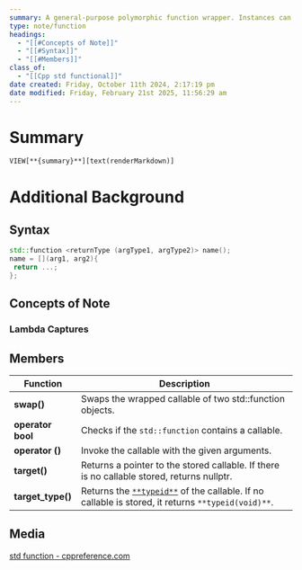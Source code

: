 ```yaml
---
summary: A general-purpose polymorphic function wrapper. Instances can store, copy, and invoke any target. The target is the stored callable object of the std::function. If a std::function contains no target, it is considered empty.
type: note/function
headings:
  - "[[#Concepts of Note]]"
  - "[[#Syntax]]"
  - "[[#Members]]"
class_of:
  - "[[Cpp std functional]]"
date created: Friday, October 11th 2024, 2:17:19 pm
date modified: Friday, February 21st 2025, 11:56:29 am
---
```

# Summary
`VIEW[**{summary}**][text(renderMarkdown)]`

# Additional Background


## Syntax
```cpp
std::function <returnType (argType1, argType2)> name();
name = [](arg1, arg2){
 return ...;
};
```

## Concepts of Note
### Lambda Captures

## Members
| Function              | Description                                                                                                                                                             |
| --------------------- | ----------------------------------------------------------------------------------------------------------------------------------------------------------------------- |
| **swap()**            | Swaps the wrapped callable of two std::function objects.                                                                                                                |
| **operator bool**     | Checks if the `std::function` contains a callable.                                                                                                                      |
| **operator ()**       | Invoke the callable with the given arguments.                                                                                                                           |
| **target()**          | Returns a pointer to the stored callable. If there is no callable stored, returns nullptr.                                                                              |
| **target_type()**<br> | Returns the [`**typeid**`](https://www.geeksforgeeks.org/typeid-operator-in-c-with-examples/) of the callable. If no callable is stored, it returns `**typeid(void)**`. |

## Media
[std function - cppreference.com](https://en.cppreference.com/w/cpp/utility/functional/function)